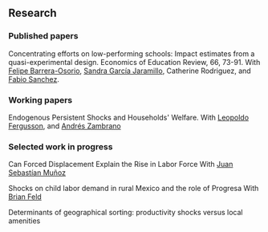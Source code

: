 ## Research

### Published papers
Concentrating efforts on low-performing schools: Impact estimates from a quasi-experimental design. Economics of Education Review, 66, 73-91. With [Felipe Barrera-Osorio](https://www.gse.harvard.edu/faculty/felipe-barrera-osorio), [Sandra García Jaramillo](https://egob.uniandes.edu.co/index.php/es/?option=com_content&view=article&id=146), Catherine Rodriguez, and [Fabio Sanchez](https://economia.uniandes.edu.co/index.php?option=com_profesor&view=profesorp&profesor=32&Itemid=578).

### Working papers
Endogenous Persistent Shocks and Households' Welfare. With [Leopoldo Fergusson](https://economia.uniandes.edu.co/index.php?option=com_profesor&view=profesorp&profesor=14&Itemid=578), and [Andrés Zambrano](https://economia.uniandes.edu.co/index.php?option=com_profesor&view=profesorp&profesor=38&Itemid=578)

### Selected work in progress

Can Forced Displacement Explain the Rise in Labor Force With [Juan Sebastían Muñoz](https://sites.google.com/site/juansebastianmunoz87/)

Shocks on child labor demand in rural Mexico and the role of Progresa With [Brian Feld](https://www.brianfeld.com/)

Determinants of geographical sorting: productivity shocks versus local amenities
